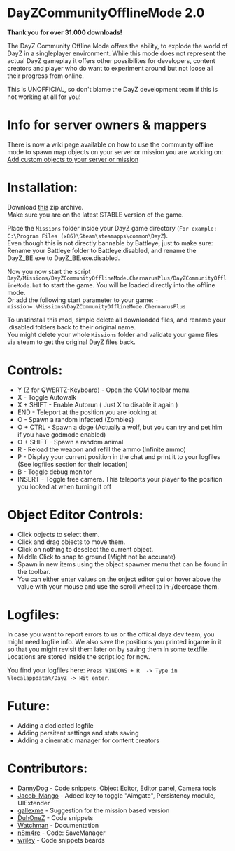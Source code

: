 # DayZCommunityOfflineMode 2.0

**Thank you for over 31.000 downloads!**  

The DayZ Community Offline Mode offers the ability, to explode the world of DayZ in a singleplayer environment. While this mode does not represent the actual DayZ gameplay it offers other possibilites for developers, content creators and player who do want to experiment around but not loose all their progress from online.

This is UNOFFICIAL, so don't blame the DayZ development team if this is not working at all for you!

# Info for server owners & mappers
There is now a wiki page available on how to use the community offline mode to spawn map objects on your server or mission you are working on: [Add custom objects to your server or mission](https://github.com/Arkensor/DayZCommunityOfflineMode/wiki/Add-custom-objects-to-your-server-or-mission)

# Installation:
Download [this](https://github.com/Arkensor/DayZCommunityOfflineMode/releases/download/v2.0/DayZ.Community.OfflineMode.zip) zip archive.  
Make sure you are on the latest STABLE version of the game.

Place the ```Missions``` folder inside your DayZ game directory (```For example: C:\Program Files (x86)\Steam\steamapps\common\DayZ```).  
Even though this is not directly bannable by Battleye, just to make sure: Rename your Battleye folder to Battleye.disabled, and rename the DayZ_BE.exe to DayZ_BE.exe.disabled.

Now you now start the script ```DayZ/Missions/DayZCommunityOfflineMode.ChernarusPlus/DayZCommunityOfflineMode.bat``` to start the game. You will be loaded directly into the offline mode.  
Or add the following start parameter to your game: ```-mission=.\Missions\DayZCommunityOfflineMode.ChernarusPlus```

To unstinstall this mod, simple delete all downloaded files, and rename your .disabled folders back to their original name.   
You might delete your whole ```Missions``` folder and validate your game files via steam to get the original DayZ files back.

# Controls:
* Y (Z for QWERTZ-Keyboard) - Open the COM toolbar menu.
* X - Toggle Autowalk
* X + SHIFT - Enable Autorun ( Just X to disable it again )
* END - Teleport at the position you are looking at
* O - Spawn a random infected (Zombies)
* O + CTRL - Spawn a doge (Actually a wolf, but you can try and pet him if you have godmode enabled)
* O + SHIFT - Spawn a random animal
* R - Reload the weapon and refill the ammo (Infinite ammo)
* P - Display your current position in the chat and print it to your logfiles (See logfiles section for their location)
* B - Toggle debug monitor
* INSERT - Toggle free camera. This teleports your player to the position you looked at when turning it off

# Object Editor Controls:  
* Click objects to select them.  
* Click and drag objects to move them.
* Click on nothing to deselect the current object.
* Middle Click to snap to ground (Might not be accurate)
* Spawn in new items using the object spawner menu that can be found in the toolbar.
* You can either enter values on the onject editor gui or hover above the value with your mouse and use the scroll wheel to in-/decrease them.

# Logfiles:
In case you want to report errors to us or the offical dayz dev team, you might need logfile info.
We also save the positions you printed ingame in it so that you might revisit them later on by saving them in some textfile.
Locations are stored inside the script.log for now.

You find your logfiles here: ```Press WINDOWS + R  -> Type in %localappdata%/DayZ -> Hit enter```. 

# Future:
* Adding a dedicated logfile
* Adding persitent settings and stats saving
* Adding a cinematic manager for content creators

# Contributors:
* [DannyDog](https://github.com/DannyDog) - Code snippets, Object Editor, Editor panel, Camera tools
* [Jacob_Mango](https://github.com/Jacob-Mango) - Added key to toggle "Aimgate", Persistency module, UIExtender
* [gallexme](https://github.com/gallexme) - Suggestion for the mission based version
* [DuhOneZ](https://twitter.com/DuhOneZ) - Code snippets
* [Watchman](https://twitter.com/watchman113) - Documentation
* [n8m4re](https://github.com/n8m4re) - Code: SaveManager
* [wriley](https://github.com/wriley) - Code snippets beards
